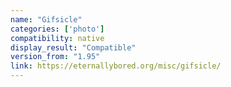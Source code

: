 ```yaml
---
name: "Gifsicle"
categories: ['photo']
compatibility: native
display_result: "Compatible"
version_from: "1.95"
link: https://eternallybored.org/misc/gifsicle/
---
```

